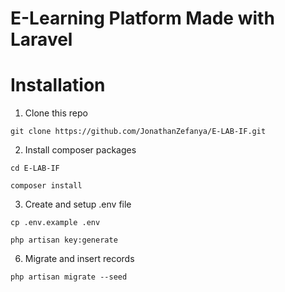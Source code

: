 # E-Learning Platform Made with Laravel

# Installation
1. Clone this repo
```
git clone https://github.com/JonathanZefanya/E-LAB-IF.git
```

2. Install composer packages
```
cd E-LAB-IF
```
```
composer install
```

3. Create and setup .env file
```
cp .env.example .env
```
```
php artisan key:generate
```

6. Migrate and insert records
```
php artisan migrate --seed
```